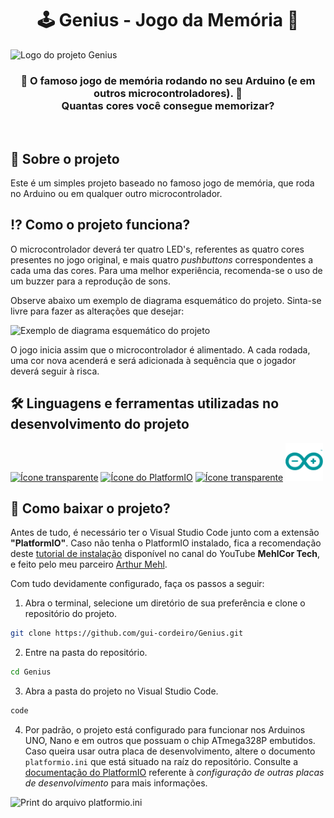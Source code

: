 

<h1 align="center">🕹️ Genius - Jogo da Memória 🧠</h1>
<img src="https://github.com/gui-cordeiro/Genius/assets/83349463/a500d03e-9269-4b86-a7f8-bfee74c54520" alt="Logo do projeto Genius"/>
<h3 align="center">🧩 O famoso jogo de memória rodando no seu Arduino (e em outros microcontroladores). 🧩<br> Quantas cores você consegue memorizar?</h3>
<br>

## 📕 Sobre o projeto
Este é um simples projeto baseado no famoso jogo de memória, que roda no Arduino ou em qualquer outro microcontrolador.

## ⁉️ Como o projeto funciona?
<p>O microcontrolador deverá ter quatro LED's, referentes as quatro cores presentes no jogo original, e mais quatro <em>pushbuttons</em> correspondentes a cada uma das cores. Para uma melhor experiência, recomenda-se o uso de um buzzer para a reprodução de sons.</p>
<p>Observe abaixo um exemplo de diagrama esquemático do projeto. Sinta-se livre para fazer as alterações que desejar: </p>
<img alt="Exemplo de diagrama esquemático do projeto" width="55%" src="https://github.com/gui-cordeiro/Genius/assets/83349463/c0f79ea6-8175-4b75-af34-75ecf96c55cd.png"/>

O jogo inicia assim que o microcontrolador é alimentado. A cada rodada, uma cor nova acenderá e será adicionada à sequência que o jogador deverá seguir à risca.

## 🛠️ Linguagens e ferramentas utilizadas no desenvolvimento do projeto
<a href="#"><img alt="Ícone transparente" width="10em" height="20em" src="https://user-images.githubusercontent.com/83349463/151667763-eed1f9e2-ff23-462e-be41-a6046ad8434a.png"/></a>
<a href="https://platformio.org/"><img alt="Ícone do PlatformIO" width="60em" src="https://github.com/gui-cordeiro/ProjetoCafe-IoT/assets/83349463/0bc1ed91-5989-49aa-8849-cb53f44925a5"/></a>
<a href="#"><img alt="Ícone transparente" width="10em" height="20em" src="https://user-images.githubusercontent.com/83349463/151667763-eed1f9e2-ff23-462e-be41-a6046ad8434a.png"/></a>
<a href="https://www.arduino.cc/reference/pt/"><img alt="Ícone do Arduino" width="60em" src="https://github.com/devicons/devicon/blob/master/icons/arduino/arduino-original.svg"/></a>

## 🤝 Como baixar o projeto?
Antes de tudo, é necessário ter o Visual Studio Code junto com a extensão **"PlatformIO"**. Caso não tenha o PlatformIO instalado, fica a recomendação deste [tutorial de instalação](https://youtu.be/OwJOfN30NuQ) disponível no canal do YouTube **MehlCor Tech**, e feito pelo meu parceiro [Arthur Mehl](https://github.com/artmehl).

Com tudo devidamente configurado, faça os passos a seguir:

1) Abra o terminal, selecione um diretório de sua preferência e clone o repositório do projeto.
````bash
git clone https://github.com/gui-cordeiro/Genius.git
````

2) Entre na pasta do repositório.
````bash
cd Genius
````
3) Abra a pasta do projeto no Visual Studio Code.
````bash
code
````
4) Por padrão, o projeto está configurado para funcionar nos Arduinos UNO, Nano e em outros que possuam o chip ATmega328P embutidos. Caso queira usar outra placa de desenvolvimento, altere o documento <code>platformio.ini</code> que está situado na raíz do repositório. Consulte a [documentação do PlatformIO](https://docs.platformio.org/en/latest/boards/index.html#boards) referente à *configuração de outras placas de desenvolvimento* para mais informações.
<img src="https://github.com/gui-cordeiro/Genius/assets/83349463/f65a3f1b-e054-48a8-b913-0b7d3c40fb32.png" alt="Print do arquivo platformio.ini"/>
